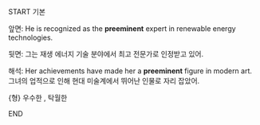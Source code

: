 START
기본

앞면:
He is recognized as the **preeminent** expert in renewable energy technologies.

뒷면:
그는 재생 에너지 기술 분야에서 최고 전문가로 인정받고 있어.

해석:
Her achievements have made her a **preeminent** figure in modern art.
그녀의 업적으로 인해 현대 미술계에서 뛰어난 인물로 자리 잡았어.

{형} 우수한 , 탁월한
<!--ID: 1742803625835-->
END
